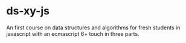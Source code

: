 # ds-xy-js

An first course on data structures and algorithms for fresh students in javascript with an ecmascript 6+ touch in three parts. 
